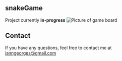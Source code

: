 ## snakeGame
Project currently **in-progress**
![*Picture of game board*](snakeGame/progress.png)


## Contact
If you have any questions, feel free to contact me at [ianngeorges@gmail.com](mailto:ianngeorges@gmail.com)
